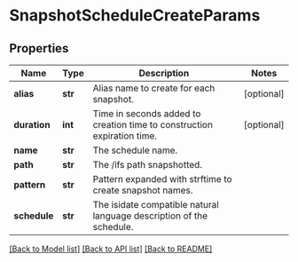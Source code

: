 # SnapshotScheduleCreateParams

## Properties
Name | Type | Description | Notes
------------ | ------------- | ------------- | -------------
**alias** | **str** | Alias name to create for each snapshot. | [optional] 
**duration** | **int** | Time in seconds added to creation time to construction expiration time. | [optional] 
**name** | **str** | The schedule name. | 
**path** | **str** | The /ifs path snapshotted. | 
**pattern** | **str** | Pattern expanded with strftime to create snapshot names. | 
**schedule** | **str** | The isidate compatible natural language description of the schedule. | 

[[Back to Model list]](../README.md#documentation-for-models) [[Back to API list]](../README.md#documentation-for-api-endpoints) [[Back to README]](../README.md)



